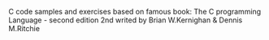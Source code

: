 C code samples and exercises based on famous book:
The C programming Language - second edition 2nd
writed by Brian W.Kernighan & Dennis M.Ritchie
